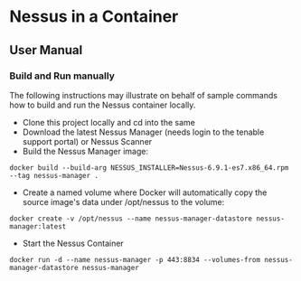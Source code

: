 Nessus in a Container
=====================

## User Manual

### Build and Run manually

The following instructions may illustrate on behalf of sample commands how to build and run the Nessus container locally.

* Clone this project locally and cd into the same
* Download the latest Nessus Manager (needs login to the tenable support portal) or Nessus Scanner
* Build the Nessus Manager image:
```
docker build --build-arg NESSUS_INSTALLER=Nessus-6.9.1-es7.x86_64.rpm --tag nessus-manager .
```
* Create a named volume where Docker will automatically copy the source image's data under /opt/nessus to the volume:
```
docker create -v /opt/nessus --name nessus-manager-datastore nessus-manager:latest
```
* Start the Nessus Container
```
docker run -d --name nessus-manager -p 443:8834 --volumes-from nessus-manager-datastore nessus-manager
```
